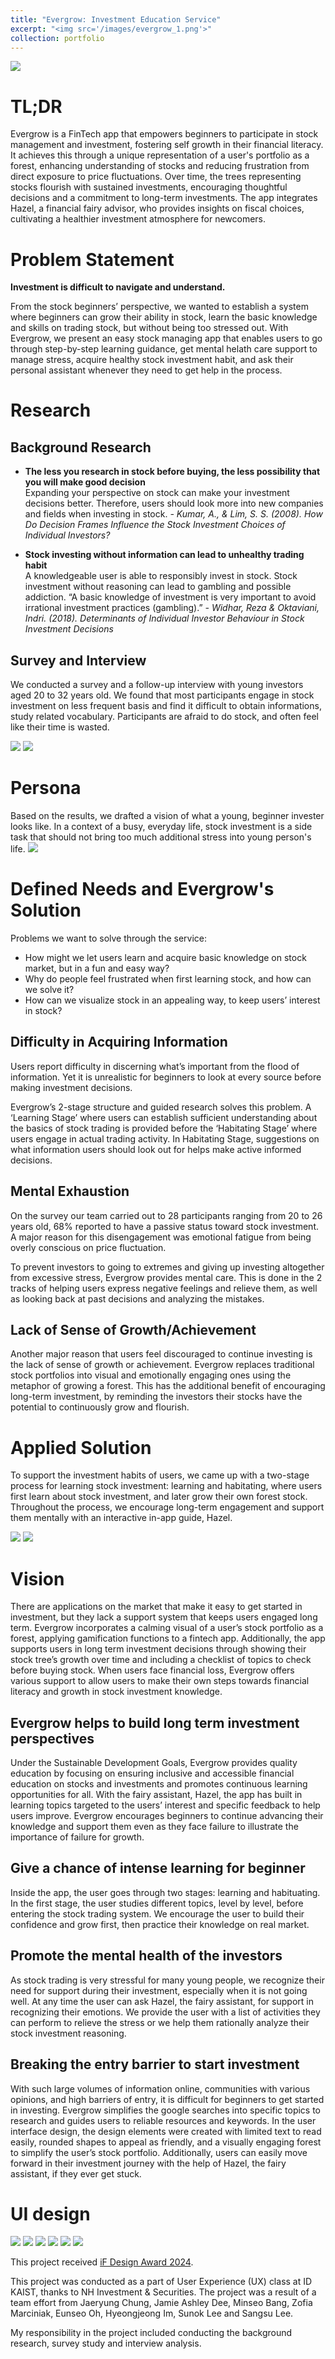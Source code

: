```yaml
---
title: "Evergrow: Investment Education Service"
excerpt: "<img src='/images/evergrow_1.png'>"
collection: portfolio
---
```


<img src='images/evergrow_1.png'>

# TL;DR 

Evergrow is a FinTech app that empowers beginners to participate in stock management and investment, fostering self growth in their financial literacy. It achieves this through a unique representation of a user's portfolio as a forest, enhancing understanding of stocks and reducing frustration from direct exposure to price fluctuations. Over time, the trees representing stocks flourish with sustained investments, encouraging thoughtful decisions and a commitment to long-term investments. The app integrates Hazel, a financial fairy advisor, who provides insights on fiscal choices, cultivating a healthier investment atmosphere for newcomers.

# Problem Statement

<b>Investment is difficult to navigate and understand.</b>

From the stock beginners’ perspective, we wanted to establish a system where beginners can grow their ability in stock, learn the basic knowledge and skills on trading stock, but without being too stressed out. With Evergrow, we present an easy stock managing app that enables users to go through step-by-step learning guidance, get mental helath care support to manage stress, acquire healthy stock investment habit, and ask their personal assistant whenever they need to get help in the process.

# Research 

## Background Research

* <b> The less you research in stock before buying, the less possibility that you will make good decision</b><br>
Expanding your perspective on stock can make your investment decisions better. Therefore, users should look more into new companies and fields when investing in stock.
    <i> - Kumar, A., & Lim, S. S. (2008). How Do Decision Frames Influence the Stock Investment Choices of Individual Investors?</i>

* <b>Stock investing without information can lead to unhealthy trading habit</b><br>
A knowledgeable user is able to responsibly invest in stock. Stock investment without reasoning can lead to gambling and possible addiction.
“A basic knowledge of investment is very important to avoid irrational investment practices (gambling).”
     <i> - Widhar, Reza & Oktaviani, Indri. (2018). Determinants of Individual Investor Behaviour in Stock Investment Decisions</i>

## Survey and Interview

We conducted a survey and a follow-up interview with young investors aged 20 to 32 years old. We found that most participants engage in stock investment on less frequent basis and find it difficult to obtain informations, study related vocabulary. Participants are afraid to do stock, and often feel like their time is wasted.

<img src='images/survey.png'>
<img src='images/interview.png'>

# Persona

Based on the results, we drafted a vision of what a young, beginner invester looks like.
In a context of a busy, everyday life, stock investment is a side task that should not bring too much additional stress into young person's life.
<img src='images/persona.png'>

# Defined Needs and Evergrow's Solution

Problems we want to solve through the service:
* How might we let users learn and acquire basic knowledge on stock market, but in a fun and easy way?
* Why do people feel frustrated when first learning stock, and how can we solve it? 
* How can we visualize stock in an appealing way, to keep users’ interest in stock?

## Difficulty in Acquiring Information

Users report difficulty in discerning what’s important from the flood of information. Yet it is unrealistic for beginners to look at every source before making investment decisions.

Evergrow’s 2-stage structure and guided research solves this problem. A ‘Learning Stage’ where users can establish sufficient understanding about the basics of stock trading is provided before the ‘Habitating Stage’ where users engage in actual trading activity. In Habitating Stage, suggestions on what information users should look out for helps make active informed decisions.

## Mental Exhaustion

On the survey our team carried out to 28 participants ranging from 20 to 26 years old, 68% reported to have a passive status toward stock investment. A major reason for this disengagement was emotional fatigue from being overly conscious on price fluctuation.

To prevent investors to going to extremes and giving up investing altogether from excessive stress, Evergrow provides mental care. This is done in the 2 tracks of helping users express negative feelings and relieve them, as well as looking back at past decisions and analyzing the mistakes.

## Lack of Sense of Growth/Achievement

Another major reason that users feel discouraged to continue investing is the lack of sense of growth or achievement. Evergrow replaces traditional stock portfolios into visual and emotionally engaging ones using the metaphor of growing a forest. This has the additional benefit of encouraging long-term investment, by reminding the investors their stocks have the potential to continuously grow and flourish.

# Applied Solution

To support the investment habits of users, we came up with a two-stage process for learning stock investment: learning and habitating, where users first learn about stock investment, and later grow their own forest stock. Throughout the process, we encourage long-term engagement and support them mentally with an interactive in-app guide, Hazel.  

<img src='images/level.png'>
<img src='images/feature.png'>

# Vision

There are applications on the market that make it easy to get started in investment, but they lack a support system that keeps users engaged long term. Evergrow incorporates a calming visual of a user’s stock portfolio as a forest, applying gamification functions to a fintech app. Additionally, the app supports users in long term investment decisions through showing their stock tree’s growth over time and including a checklist of topics to check before buying stock. When users face financial loss, Evergrow offers various support to allow users to make their own steps towards financial literacy and growth in stock investment knowledge.

## Evergrow helps to build long term investment perspectives

Under the Sustainable Development Goals, Evergrow provides quality education by focusing on ensuring inclusive and accessible financial education on stocks and investments and promotes continuous learning opportunities for all. With the fairy assistant, Hazel, the app has built in learning topics targeted to the users’ interest and specific feedback to help users improve. Evergrow encourages beginners to continue advancing their knowledge and support them even as they face failure to illustrate the importance of failure for growth.

## Give a chance of intense learning for beginner

Inside the app, the user goes through two stages: learning and habituating. In the first stage, the user studies different topics, level by level, before entering the stock trading system. We encourage the user to build their confidence and grow first, then practice their knowledge on real market.

## Promote the mental health of the investors

As stock trading is very stressful for many young people, we recognize their need for support during their investment, especially when it is not going well. At any time the user can ask Hazel, the fairy assistant, for support in recognizing their emotions. We provide the user with a list of activities they can perform to relieve the stress or we help them rationally analyze their stock investment reasoning.

## Breaking the entry barrier to start investment

With such large volumes of information online, communities with various opinions, and high barriers of entry, it is difficult for beginners to get started in investing. Evergrow simplifies the google searches into specific topics to research and guides users to reliable resources and keywords. In the user interface design, the design elements were created with limited text to read easily, rounded shapes to appeal as friendly, and a visually engaging forest to simplify the user’s stock portfolio. Additionally, users can easily move forward in their investment journey with the help of Hazel, the fairy assistant, if they ever get stuck.

# UI design

<img src='images/evergrow_2.png'>
<img src='images/evergrow_3.png'>
<img src='images/evergrow_4.png'>
<img src='images/evergrow_5.png'>
<img src='images/evergrow_6.png'>
<img src='images/evergrow_7.png'>


This project received [iF Design Award 2024](https://ifdesign.com/en/winner-ranking/project/evergrow-investment-education-service/618273).

This project was conducted as a part of User Experience (UX) class at ID KAIST, thanks to NH Investment & Securities. The project was a result of a team effort from Jaeryung Chung, Jamie Ashley Dee, Minseo Bang, Zofia Marciniak, Eunseo Oh, Hyeongjeong Im, Sunok Lee and Sangsu Lee. 

My responsibility in the project included conducting the background research, survey study and interview analysis.